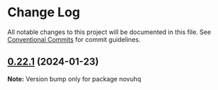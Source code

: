 # Change Log

All notable changes to this project will be documented in this file.
See [Conventional Commits](https://conventionalcommits.org) for commit guidelines.

## [0.22.1](https://github.com/ras-devops/novu/compare/v1.5.5...v0.22.1) (2024-01-23)

**Note:** Version bump only for package novuhq
